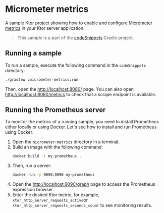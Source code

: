 # Micrometer metrics

A sample Ktor project showing how to enable and configure [Micrometer metrics](https://ktor.io/docs/micrometer-metrics.html) in your Ktor server application.
> This sample is a part of the [codeSnippets](../../README.md) Gradle project.

## Running a sample

To run a sample, execute the following command in the `codeSnippets` directory:

```bash
./gradlew :micrometer-metrics:run
```
Then, open the [http://localhost:8080/](http://localhost:8080/) page. You can also open [http://localhost:8080/metrics](http://localhost:8080/metrics) to check that a scrape endpoint is available.

## Running the Prometheus server
To monitor the metrics of a running sample, you need to install Prometheus either locally or using Docker. Let's see how to install and run Prometheus using Docker:
1. Open the `micrometer-metrics` directory in a terminal.
2. Build an image with the following command:
   ```Bash
   docker build -t my-prometheus .
   ```
3. Then, run a server:
   ```Bash
   docker run -p 9090:9090 my-prometheus
   ```
4. Open the [http://localhost:9090/graph](http://localhost:9090/graph) page to access the Prometheus expression browser.
5. Enter the desired Ktor metric, for example, `ktor_http_server_requests_active`or `ktor_http_server_requests_seconds_count` to see monitoring results.